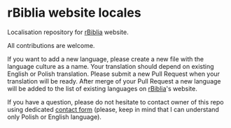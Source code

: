 rBiblia website locales
=======================

Localisation repository for [rBiblia](http://rbiblia.toborek.info) website.

All contributions are welcome.

If you want to add a new language, please create a new file with the language culture as a name. Your translation should depend on existing English or Polish translation. Please submit a new Pull Request when your translation will be ready. After merge of your Pull Request a new language will be added to the list of existing languages on [rBiblia](http://rbiblia.toborek.info)'s website.

If you have a question, please do not hesitate to contact owner of this repo using dedicated [contact form](http://toborek.info/kontakt/) (please, keep in mind that I can understand only Polish or English language).
